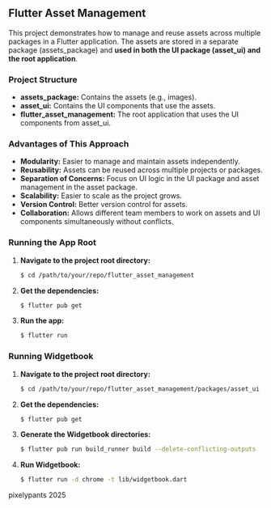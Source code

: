 ## Flutter Asset Management
This project demonstrates how to manage and reuse assets across multiple packages in a Flutter application. The assets are stored in a separate package (assets_package) and __used in both the UI package (asset_ui) and the root application__.  

### Project Structure
* __assets_package:__ Contains the assets (e.g., images).
* __asset_ui:__ Contains the UI components that use the assets.
* __flutter_asset_management:__ The root application that uses the UI components from asset_ui.

### Advantages of This Approach
* __Modularity:__ Easier to manage and maintain assets independently.
* __Reusability:__ Assets can be reused across multiple projects or packages.
* __Separation of Concerns:__ Focus on UI logic in the UI package and asset management in the asset package.
* __Scalability:__ Easier to scale as the project grows.
* __Version Control:__ Better version control for assets.
* __Collaboration:__ Allows different team members to work on assets and UI components simultaneously without conflicts.

### Running the App Root

1. **Navigate to the project root directory:**
   ```sh
   $ cd /path/to/your/repo/flutter_asset_management
   ```
   
2. **Get the dependencies:**
   ```sh
   $ flutter pub get
    ```

3. **Run the app:**
   ```sh
   $ flutter run
    ```
   
### Running Widgetbook

1. **Navigate to the project root directory:**
   ```sh
   $ cd /path/to/your/repo/flutter_asset_management/packages/asset_ui
   ```
   
2. **Get the dependencies:**
   ```sh
   $ flutter pub get
    ```
   
3. **Generate the Widgetbook directories:**  
   ```sh
   $ flutter pub run build_runner build --delete-conflicting-outputs
    ```

4. **Run Widgetbook:**
   ```sh
   $ flutter run -d chrome -t lib/widgetbook.dart
    ```
   
pixelypants 2025
